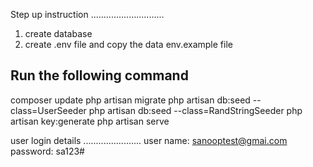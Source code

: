 
Step up instruction
.............................
1. create database
2. create .env file and copy the data env.example file

Run the following command 
-------------------------
composer update
php artisan migrate
php artisan db:seed --class=UserSeeder
php artisan db:seed --class=RandStringSeeder
 php artisan key:generate
php artisan serve


user login details
.......................
user name: sanooptest@gmai.com
password: sa123#

